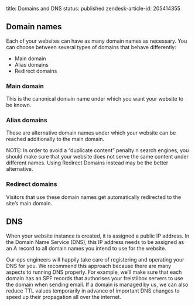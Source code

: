 title: Domains and DNS
status: published
zendesk-article-id: 205414355

## Domain names

Each of your websites can have as many domain names as necessary. You can choose between several types of domains that behave differently:

* Main domain
* Alias domains
* Redirect domains


### Main domain

This is the canonical domain name under which you want your website to be known.

### Alias domains

These are alternative domain names under which your website can be reached additionally to the main domain.

NOTE: In order to avoid a “duplicate content” penalty n search engines, you should make sure that your website does not serve the same content under different names. Using Redirect Domains instead may be the better alternative.

### Redirect domains

Visitors that use these domain names get automatically redirected to the site’s main domain.


## DNS

When your website instance is created, it is assigned a public IP address. In the Domain Name Service (DNS), this IP address needs to be assigned as an A record to all domain names you intend to use for the website.

Our ops engineers will happily take care of registering and operating your DNS for you. We recommend this approach because there are many aspects to running DNS properly. For example, we’ll make sure that each domain has an SPF records that authorises your freistilbox servers to use the domain when sending email. If a domain is managed by us, we can also reduce TTL values temporarily in advance of important DNS changes to speed up their propagation all over the internet.

